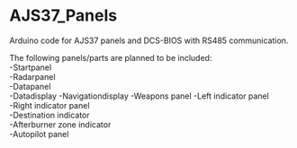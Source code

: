 # AJS37_Panels
Arduino code for AJS37 panels and DCS-BIOS with RS485 communication.

The following panels/parts are planned to be included:  
-Startpanel  
-Radarpanel  
-Datapanel  
-Datadisplay
-Navigationdisplay
-Weapons panel
-Left indicator panel  
-Right indicator panel  
-Destination indicator  
-Afterburner zone indicator  
-Autopilot panel  

